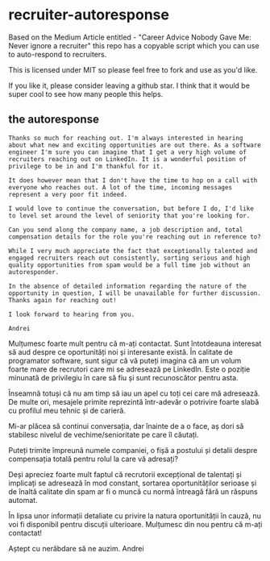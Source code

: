 # recruiter-autoresponse
Based on the Medium Article entitled - "Career Advice Nobody Gave Me: Never ignore a recruiter" this repo has a copyable script which you can use to auto-respond to recruiters.

This is licensed under MIT so please feel free to fork and use as you'd like. 

If you like it, please consider leaving a github star.  I think that it would be super cool to see how many people this helps.

## the autoresponse

```
Thanks so much for reaching out. I'm always interested in hearing about what new and exciting opportunities are out there. As a software engineer I'm sure you can imagine that I get a very high volume of recruiters reaching out on LinkedIn. It is a wonderful position of privilege to be in and I'm thankful for it.

It does however mean that I don't have the time to hop on a call with everyone who reaches out. A lot of the time, incoming messages represent a very poor fit indeed.

I would love to continue the conversation, but before I do, I'd like to level set around the level of seniority that you're looking for. 

Can you send along the company name, a job description and, total compensation details for the role you're reaching out in reference to? 

While I very much appreciate the fact that exceptionally talented and engaged recruiters reach out consistently, sorting serious and high quality opportunities from spam would be a full time job without an autoresponder.

In the absence of detailed information regarding the nature of the opportunity in question, I will be unavailable for further discussion.
Thanks again for reaching out!
 
I look forward to hearing from you.

Andrei
```

Mulțumesc foarte mult pentru că m-ați contactat. Sunt întotdeauna interesat să aud despre ce oportunități noi și interesante există. În calitate de programator software, sunt sigur că vă puteți imagina că am un volum foarte mare de recrutori care mi se adresează pe LinkedIn. Este o poziție minunată de privilegiu în care să fiu și sunt recunoscător pentru asta.

Înseamnă totuși că nu am timp să iau un apel cu toți cei care mă adresează. De multe ori, mesajele primite reprezintă într-adevăr o potrivire foarte slabă cu profilul meu tehnic și de carieră.

Mi-ar plăcea să continui conversația, dar înainte de a o face, aș dori să stabilesc nivelul de vechime/senioritate pe care îl căutați.

Puteți trimite împreună numele companiei, o fișă a postului și detalii despre compensația totală pentru rolul la care vă adresați?

Deși apreciez foarte mult faptul că recrutorii excepțional de talentați și implicați se adresează în mod constant, sortarea oportunităților serioase și de înaltă calitate din spam ar fi o muncă cu normă întreagă fără un răspuns automat.

În lipsa unor informații detaliate cu privire la natura oportunității în cauză, nu voi fi disponibil pentru discuții ulterioare.
Mulțumesc din nou pentru că m-ați contactat!
 
Aștept cu nerăbdare să ne auzim.
Andrei
